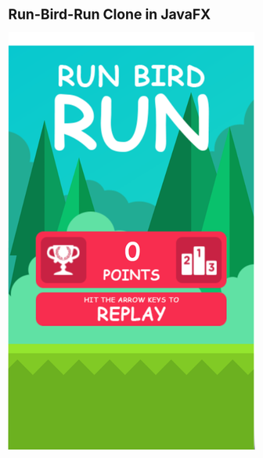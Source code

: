 # Run-Bird-Run Clone in JavaFX
 
 ![alt-tag](https://raw.githubusercontent.com/ScrypticLabs/Run-Bird-Run/master/imgs/gameplay1.png?token=AJODQpHvrWr390bOE4_ydt_Dx4ZonFGHks5UzQoHwA%3D%3D)
